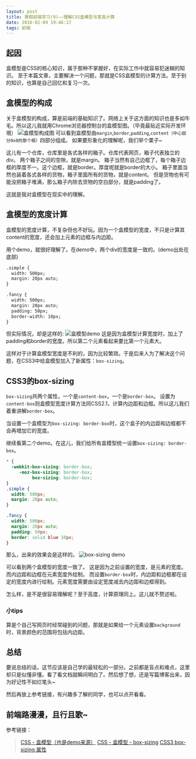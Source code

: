 ```yaml
---
layout: post
title: 寒假前端学习(9)——理解CSS盒模型与宽高计算
date: 2016-02-09 19:46:17
tags: 前端
---
```

## 起因
盒模型是CSS的核心知识，属于那种不掌握好，在实际工作中就容易犯迷糊的知识。
至于本篇文章，主要解决一个问题，那就是CSS盒模型的计算方法。至于别的知识，也算是自己回忆和复习一次。
## 盒模型的构成
关于盒模型的构成，算是前端的基础知识了。网络上关于这方面的知识也是多如牛毛。所以这儿我就用Chrome浏览器控制台的盒模型图。（毕竟最贴近实际开发环境）
![盒模型构成图](http://7xoxxe.com1.z0.glb.clouddn.com/box1.png)
可以看到盒模型由`margin`,`border`,`padding`,`content（中心部分0x0的那个框）`四部分组成。
如果要形象化的理解呢，我们举个栗子~

这儿有一个仓库，仓库里是各式各样的箱子。仓库代表网页，箱子代表独立的div。
两个箱子之间的空隙，就是margin。
箱子当然有自己边框了，每个箱子边框的厚度不一。这个边框，就是border。厚度呢就是border的大小。
箱子里面当然也装着各式各样的货物，箱子里面所有的货物，就是content。
但是货物也有可能没把箱子堆满，那么箱子内除去货物的空白部分，就是padding了。

这就是我对盒模型在现实中的理解。
## 盒模型的宽度计算
盒模型的宽度计算，不复杂但也不好玩。因为一个盒模型的宽度，不只是计算其content的宽度，还会加上元素的边框与内边距。

用个demo，就很好理解了。在demo中，两个div的宽度是一致的。(demo出处在底部)
```html
.simple {
  width: 500px;
  margin: 20px auto;
}

.fancy {
  width: 500px;
  margin: 20px auto;
  padding: 50px;
  border-width: 10px;
}
```
但实际情况，却是这样的:
![盒模型demo](http://7xoxxe.com1.z0.glb.clouddn.com/box2.png)
这是因为盒模型计算宽度时，加上了padding和border的宽度。所以第二个元素看起来要比第一个元素大。

这样对于计算盒模型宽度是不利的，因为比较繁琐。于是后来人为了解决这个问题，在CSS3中给盒模型加入了新属性：`box-sizing`。
## CSS3的box-sizing
`box-sizing`共两个属性，一个是`content-box`，一个是`border-box`。
设置为`content-box`则盒模型宽度计算方法同CSS2.1，计算内边距和边框。所以这儿我们着重讲解`border-box`。

当设置一个盒模型为`box-sizing: border-box`时，这个盒子的内边距和边框都不会再增加它的宽度。

继续看第二个demo。在这儿，我们给所有盒模型统一设置`box-sizing: border-box`。
```css
* {
  -webkit-box-sizing: border-box;
     -moz-box-sizing: border-box;
          box-sizing: border-box;
}
.simple {
  width: 500px;
  margin: 20px auto;
}

.fancy {
  width: 500px;
  margin: 20px auto;
  padding: 50px;
  border: solid blue 10px;
}
```
那么，出来的效果会是这样的。
![box-sizing demo](http://7xoxxe.com1.z0.glb.clouddn.com/box3.png)

可以看到两个盒模型的宽度一致了。
这是因为之前设置的宽度，是元素的宽度。而内边距和边框在元素宽度外绘制。
而设置`border-box`时，内边距和边框都在设定的宽度内进行绘制。元素宽度需要由设定宽度减去内边距和边框得到。

怎么样，是不是很容易理解呢？至于高度，计算原理同上。这儿就不赘述啦。
### 小tips
算是个自己写网页时经常碰到的问题，那就是如果给一个元素设置`background`时，背景颜色的范围将包括内边距。
## 总结
要说总结的话，这节应该是自己学的最轻松的一部分。之前都是盲点和难点，这里却只是似懂非懂。看了看文档就瞬间明白了。然后想了想，还是写篇博客出来，因为好记性不如烂笔头~

然后再放上参考链接，有兴趣多了解的同学，也可以点开看看。

前端路漫漫，且行且歌~
---
参考链接：
> [CSS - 盒模型（也是demo来源）](http://zh.learnlayout.com/box-model.html)
> [CSS - 盒模型 - box-sizing](http://zh.learnlayout.com/box-sizing.html)
> [CSS3 box-sizing 属性](http://www.w3school.com.cn/cssref/pr_box-sizing.asp)